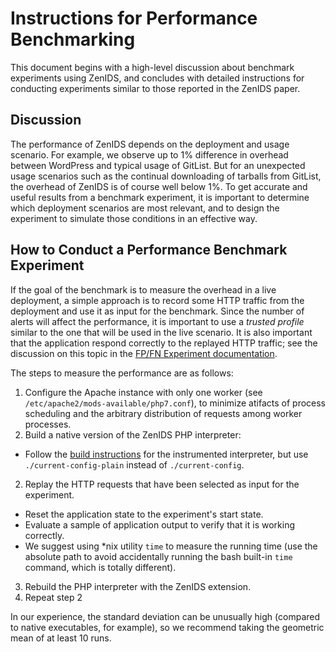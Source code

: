 # Instructions for Performance Benchmarking

This document begins with a high-level discussion about benchmark experiments using ZenIDS, and concludes with detailed instructions for conducting experiments similar to those reported in the ZenIDS paper.

## Discussion

The performance of ZenIDS depends on the deployment and usage scenario. For example, we observe up to 1% difference in overhead between WordPress and typical usage of GitList. But for an unexpected usage scenarios such as the continual downloading of tarballs from GitList, the overhead of ZenIDS is of course well below 1%. To get accurate and useful results from a benchmark experiment, it is important to determine which deployment scenarios are most relevant, and to design the experiment to simulate those conditions in an effective way.

## How to Conduct a Performance Benchmark Experiment

If the goal of the benchmark is to measure the overhead in a live deployment, a simple approach is to record some HTTP traffic from the deployment and use it as input for the benchmark. Since the number of alerts will affect the performance, it is important to use a *trusted profile* similar to the one that will be used in the live scenario. It is also important that the application respond correctly to the replayed HTTP traffic; see the discussion on this topic in the [FP/FN Experiment documentation](https://github.com/uci-plrg/zen-ids/blob/interp-opt/doc/experiments/ACCURACY.md). 

The steps to measure the performance are as follows:

1. Configure the Apache instance with only one worker (see `/etc/apache2/mods-available/php7.conf`), to minimize atifacts of process scheduling and the arbitrary distribution of requests among worker processes.
2. Build a native version of the ZenIDS PHP interpreter:
  * Follow the [build instructions](https://github.com/uci-plrg/zen-ids-php/blob/interp-opt/README.md) for the instrumented interpreter, but use `./current-config-plain` instead of `./current-config`.
2. Replay the HTTP requests that have been selected as input for the experiment.
  * Reset the application state to the experiment's start state.
  * Evaluate a sample of application output to verify that it is working correctly.
  * We suggest using *nix utility `time` to measure the running time (use the absolute path to avoid accidentally running the bash built-in `time` command, which is totally different).
3. Rebuild the PHP interpreter with the ZenIDS extension.
4. Repeat step 2

In our experience, the standard deviation can be unusually high (compared to native executables, for example), so we recommend taking the geometric mean of at least 10 runs. 
